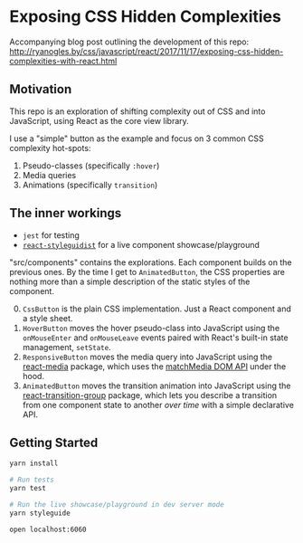 # Exposing CSS Hidden Complexities

Accompanying blog post outlining the development of this repo: <http://ryanogles.by/css/javascript/react/2017/11/17/exposing-css-hidden-complexities-with-react.html>

## Motivation

This repo is an exploration of shifting complexity out of CSS and into JavaScript, using React as the core view library.

I use a "simple" button as the example and focus on 3 common CSS complexity hot-spots:

1. Pseudo-classes (specifically `:hover`)
2. Media queries
3. Animations (specifically `transition`)


## The inner workings

* `jest` for testing
* [`react-styleguidist`](https://react-styleguidist.js.org) for a live component showcase/playground   

"src/components" contains the explorations. Each component builds on the previous ones. By the time I get to `AnimatedButton`, the CSS properties are nothing more than a simple description of the static styles of the component.

0. `CssButton` is the plain CSS implementation. Just a React component and a style sheet.
1. `HoverButton` moves the hover pseudo-class into JavaScript using the `onMouseEnter` and `onMouseLeave` events paired 
with React's built-in state management, `setState`.
2. `ResponsiveButton` moves the media query into JavaScript using the [react-media](https://github.com/reacttraining/react-media) package, which uses the [matchMedia DOM API](https://developer.mozilla.org/en-US/docs/Web/API/Window/matchMedia) under the hood.
3. `AnimatedButton` moves the transition animation into JavaScript using the [react-transition-group](https://reactcommunity.org/react-transition-group/) package, which lets you describe a transition from one component state to another _over time_ with a simple declarative API.


## Getting Started

```bash
yarn install

# Run tests
yarn test

# Run the live showcase/playground in dev server mode
yarn styleguide

open localhost:6060
```
